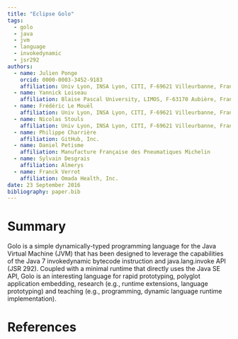 ```yaml
---
title: "Eclipse Golo"
tags:
  - golo
  - java
  - jvm
  - language
  - invokedynamic
  - jsr292
authors:
  - name: Julien Ponge
    orcid: 0000-0003-3452-9183
    affiliation: Univ Lyon, INSA Lyon, CITI, F-69621 Villeurbanne, France
  - name: Yannick Loiseau
    affiliation: Blaise Pascal University, LIMOS, F-63170 Aubière, France
  - name: Frédéric Le Mouël
    affiliation: Univ Lyon, INSA Lyon, CITI, F-69621 Villeurbanne, France
  - name: Nicolas Stouls
    affiliation: Univ Lyon, INSA Lyon, CITI, F-69621 Villeurbanne, France
  - name: Philippe Charrière
    affiliation: GitHub, Inc.
  - name: Daniel Petisme
    affiliation: Manufacture Française des Pneumatiques Michelin
  - name: Sylvain Desgrais
    affiliation: Almerys
  - name: Franck Verrot
    affiliation: Omada Health, Inc.
date: 23 September 2016
bibliography: paper.bib
---
```


# Summary

Golo is a simple dynamically-typed programming language for the Java Virtual Machine (JVM) that has
been designed to leverage the capabilities of the Java 7 invokedynamic bytecode instruction and
java.lang.invoke API (JSR 292). Coupled with a minimal runtime that directly uses the Java SE API,
Golo is an interesting language for rapid prototyping, polyglot application embedding, research
(e.g., runtime extensions, language prototyping) and teaching (e.g., programming, dynamic language
runtime implementation).

# References
